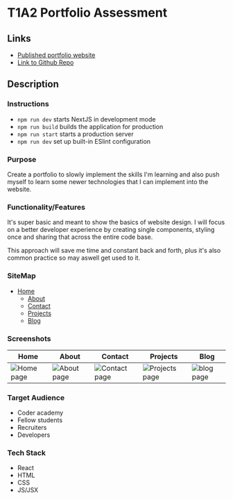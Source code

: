 # T1A2 Portfolio Assessment
## Links
- [Published portfolio website](https://simonbeirouti.github.io/t1a2-portfolio/)
- [Link to Github Repo](https://github.com/simonbeirouti/t1a2-portfolio)

## Description 
### Instructions
- `npm run dev` starts NextJS in development mode
- `npm run build` builds the application for production
- `npm run start` starts a production server
- `npm run dev` set up built-in ESlint configuration

### Purpose 
Create a portfolio to slowly implement the skills I'm learning and also push myself to learn some newer technologies that I can implement into the website. 

### Functionality/Features
It's super basic and meant to show the basics of website design. I will focus on a better developer experience by creating single components, styling once and sharing that across the entire code base. 

This approach will save me time and constant back and forth, plus it's also common practice so may aswell get used to it. 

### SiteMap
- [Home](https://simonbeirouti.github.io/t1a2-portfolio/)
    - [About](https://simonbeirouti.github.io/t1a2-portfolio/about.html)
    - [Contact](https://simonbeirouti.github.io/t1a2-portfolio/contact.html)
    - [Projects](https://simonbeirouti.github.io/t1a2-portfolio/contact.html)
    - [Blog](https://simonbeirouti.github.io/t1a2-portfolio/blog.html)

### Screenshots
| Home | About | Contact | Projects |  Blog |
| ---- | ---- | ---- | ---- | ---- |
| ![Home page]() | ![About page]() | ![Contact page]() | ![Projects page]() | ![blog page]() |

### Target Audience
- Coder academy
- Fellow students
- Recruiters
- Developers

### Tech Stack 
- React
- HTML
- CSS
- JS/JSX